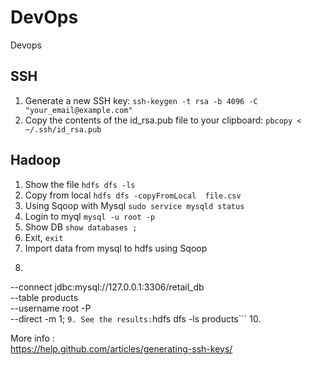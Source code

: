 # DevOps
Devops
## SSH
1. Generate a new SSH key:
```ssh-keygen -t rsa -b 4096 -C "your_email@example.com" ```
2. Copy the contents of the id_rsa.pub file to your clipboard:
```pbcopy < ~/.ssh/id_rsa.pub ```


## Hadoop
1. Show the file ```hdfs dfs -ls ```
2. Copy from local  ```hdfs dfs -copyFromLocal  file.csv ```
3. Using Sqoop with Mysql  ```sudo service mysqld status ```
4. Login to myql ``` mysql -u root -p ```
5. Show DB ```show databases ; ```
6. Exit, ```exit ```
7. Import data from mysql to hdfs using Sqoop 
8. ``` sqoop import \
--connect jdbc:mysql://127.0.0.1:3306/retail_db \
--table products \
--username root -P \
--direct -m 1;   ```
9. See the results: ```hdfs dfs -ls products```
10. 




More info :<br>
https://help.github.com/articles/generating-ssh-keys/
